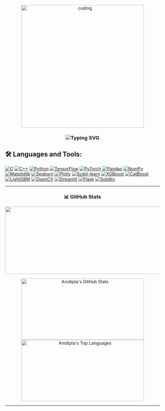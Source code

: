 

<p align="center">
  <img src="https://github.com/user-attachments/assets/d04c608f-dcc4-4277-ba2c-1f4f3cea4d5a" alt="coding" width="400"/>
</p>

<h3 align="center">
  <img src="https://readme-typing-svg.demolab.com?font=Fira+Code&weight=500&size=20&duration=3000&pause=1000&color=FF6EC7&center=true&vCenter=true&width=500&height=30&lines=Hello+%F0%9F%91%8B%2C+I'm+a+girl+who+codes+%F0%9F%92%BB%F0%9F%92%81%EF%B8%8F;Turning+coffee+%E2%98%95%EF%B8%8F+into+AI+magic+%F0%9F%94%A5;Dreaming+in+code+and+conquering+algorithms+%F0%9F%A4%96" alt="Typing SVG" />
</h3>



## 🛠️ Languages and Tools:  
<p align="left">
  <a href="https://www.cprogramming.com/"><img src="https://img.shields.io/badge/C-%2300599C.svg?logo=c&logoColor=white&style=for-the-badge&theme=radical" alt="C" /></a>
  <a href="https://www.w3schools.com/cpp/"><img src="https://img.shields.io/badge/C++-%2300599C.svg?logo=cplusplus&logoColor=white&style=for-the-badge&theme=radical" alt="C++" /></a>
  <a href="https://www.python.org/"><img src="https://img.shields.io/badge/Python-%233776AB.svg?logo=python&logoColor=white&style=for-the-badge&theme=radical" alt="Python" /></a>
  <a href="https://www.tensorflow.org/"><img src="https://img.shields.io/badge/TensorFlow-%23FF6F00.svg?logo=tensorflow&logoColor=white&style=for-the-badge&theme=radical" alt="TensorFlow" /></a>
  <a href="https://pytorch.org/"><img src="https://img.shields.io/badge/PyTorch-%23EE4C2C.svg?logo=pytorch&logoColor=white&style=for-the-badge&theme=radical" alt="PyTorch" /></a>
  <a href="https://pandas.pydata.org/"><img src="https://img.shields.io/badge/Pandas-%23150458.svg?logo=pandas&logoColor=white&style=for-the-badge&theme=radical" alt="Pandas" /></a>
  <a href="https://numpy.org/"><img src="https://img.shields.io/badge/NumPy-%23013243.svg?logo=numpy&logoColor=white&style=for-the-badge&theme=radical" alt="NumPy" /></a>
  <a href="https://matplotlib.org/"><img src="https://img.shields.io/badge/Matplotlib-%23FFDD44.svg?logo=python&logoColor=black&style=for-the-badge&theme=radical" alt="Matplotlib" /></a>
  <a href="https://seaborn.pydata.org/"><img src="https://img.shields.io/badge/Seaborn-%236C9BD0.svg?logo=python&logoColor=white&style=for-the-badge&theme=radical" alt="Seaborn" /></a>
  <a href="https://plotly.com/"><img src="https://img.shields.io/badge/Plotly-%233F4F75.svg?logo=plotly&logoColor=white&style=for-the-badge&theme=radical" alt="Plotly" /></a>
  <a href="https://scikit-learn.org/"><img src="https://img.shields.io/badge/Scikit--Learn-%23F7931E.svg?logo=scikit-learn&logoColor=black&style=for-the-badge&theme=radical" alt="Scikit-learn" /></a>
  <a href="https://xgboost.readthedocs.io/"><img src="https://img.shields.io/badge/XGBoost-%23E74533.svg?logo=xgboost&logoColor=white&style=for-the-badge&theme=radical" alt="XGBoost" /></a>
  <a href="https://catboost.ai/"><img src="https://img.shields.io/badge/CatBoost-%23000000.svg?logo=catboost&logoColor=white&style=for-the-badge&theme=radical" alt="CatBoost" /></a>
  <a href="https://lightgbm.readthedocs.io/"><img src="https://img.shields.io/badge/LightGBM-%23DFE216.svg?logo=lightgbm&logoColor=black&style=for-the-badge&theme=radical" alt="LightGBM" /></a>
  <a href="https://opencv.org/"><img src="https://img.shields.io/badge/OpenCV-%235C3EE8.svg?logo=opencv&logoColor=white&style=for-the-badge&theme=radical" alt="OpenCV" /></a>
  <a href="https://streamlit.io/"><img src="https://img.shields.io/badge/Streamlit-%23FF4B4B.svg?logo=streamlit&logoColor=white&style=for-the-badge&theme=radical" alt="Streamlit" /></a>
  <a href="https://flask.palletsprojects.com/"><img src="https://img.shields.io/badge/Flask-%23000000.svg?logo=flask&logoColor=white&style=for-the-badge&theme=radical" alt="Flask" /></a>
  <a href="https://soliditylang.org/"><img src="https://img.shields.io/badge/Solidity-%23000000.svg?logo=ethereum&logoColor=white&style=for-the-badge&theme=radical" alt="Solidity" /></a>
  
</p>

---

<h3 align="center">📊 GitHub Stats</h3>
<p align="center">
  <img width="800" height="220" src="https://streak-stats.demolab.com?user=ANKITA-TAE&theme=highcontrast&hide_border=true&border_radius=5&card_width=800">
</p>

<p align="center">
  <img align="center" src="https://github-readme-stats.vercel.app/api?username=ANKITA-TAE&show_icons=true&theme=dark&locale=en" alt="Anidipta's GitHub Stats" width="400" height="200"/>
  <img align="center" src="https://github-readme-stats.vercel.app/api/top-langs/?username=ANKITA-TAE&layout=compact&theme=vision-friendly-dark&include_all_commits=true&count_private=true" alt="Anidipta's Top Languages" width="400" height="200"/>
</p>

---




<div id="header" align="center">
  <img src="https://komarev.com/ghpvc/?username=ANKITA-TAE&style=for-the-badge&color=blue&fontcolor=000000" alt=""/>
  
</div>


